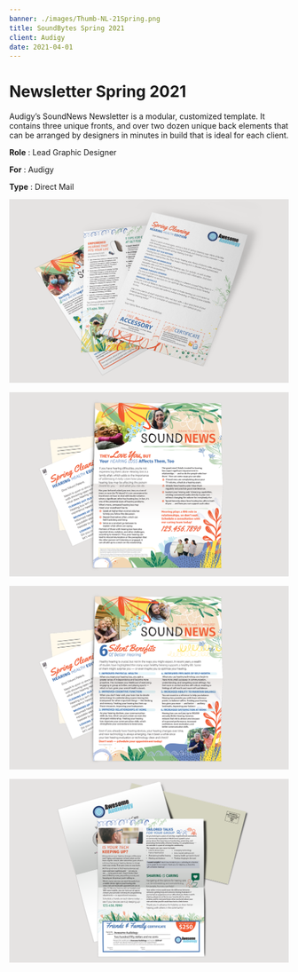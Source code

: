 ```yaml
---
banner: ./images/Thumb-NL-21Spring.png
title: SoundBytes Spring 2021
client: Audigy
date: 2021-04-01
---
```


# Newsletter Spring 2021

Audigy’s SoundNews Newsletter is a modular, customized template. It contains three unique fronts, and over two dozen unique back elements that can be arranged by designers in minutes in build that is ideal for each client.

**Role**
: Lead Graphic Designer

**For**
: Audigy

**Type**
: Direct Mail

![](./images/Pieces-NL-21Spring-01.png "Spring Newsletter")

![](./images/Pieces-NL-21Spring-02.png)

![](./images/Pieces-NL-21Spring-03.png)

![](./images/Pieces-NL-21Spring-04.png)
